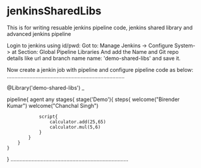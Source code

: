 # jenkinsSharedLibs

This is for writing resuable jenkins pipeline code, jenkins shared library and advanced jenkins pipeline 

Login to jenkins using id/pwd:
Got to:
Manage Jenkins -> Configure System->  at Section: Global Pipeline Libraries
And add the Name and Git repo details like url and branch name
name: 'demo-shared-libs' and save it.

Now create a jenkin job with pipeline and configure pipeline code as below:
..............................................................................

@Library('demo-shared-libs') _

pipeline{
    agent any
    stages{
        stage('Demo'){
            steps{
                welcome("Birender Kumar")
                welcome("Chanchal Singh")
                
                script{
                    calculator.add(25,65)
                    calculator.mul(5,6)
                }
            }
        }
    }
}
..............................................................................

